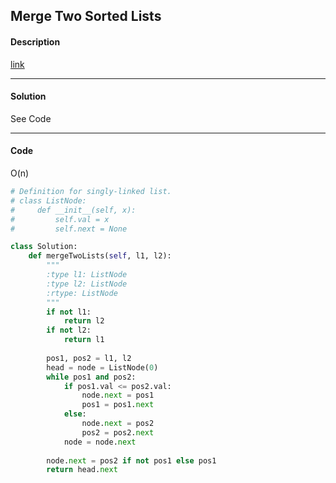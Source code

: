 ## Merge Two Sorted Lists

#### Description

[link](https://leetcode.com/problems/merge-two-sorted-lists/)

---

#### Solution

See Code

---

#### Code

O(n)

```python
# Definition for singly-linked list.
# class ListNode:
#     def __init__(self, x):
#         self.val = x
#         self.next = None

class Solution:
    def mergeTwoLists(self, l1, l2):
        """
        :type l1: ListNode
        :type l2: ListNode
        :rtype: ListNode
        """
        if not l1:
            return l2
        if not l2:
            return l1
        
        pos1, pos2 = l1, l2
        head = node = ListNode(0)
        while pos1 and pos2:
            if pos1.val <= pos2.val:
                node.next = pos1
                pos1 = pos1.next
            else:
                node.next = pos2
                pos2 = pos2.next
            node = node.next
            
        node.next = pos2 if not pos1 else pos1
        return head.next
```

